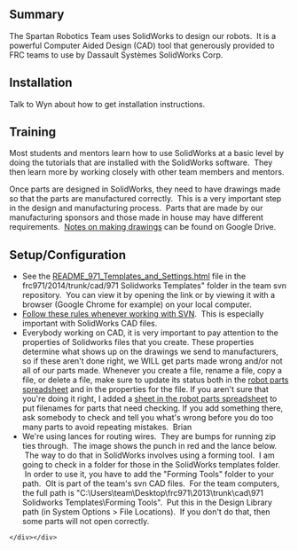   <div class="content">
    <div class="field field-name-body field-type-text-with-summary field-label-hidden"><div class="field-items"><div class="field-item even"><h2>Summary</h2><p>The Spartan Robotics Team uses SolidWorks to design our robots.  It is a powerful Computer Aided Design (CAD) tool that generously provided to FRC teams to use by Dassault Systèmes SolidWorks Corp.</p><h2>Installation</h2><p>Talk to Wyn about how to get installation instructions.</p><h2>Training</h2><p>Most students and mentors learn how to use SolidWorks at a basic level by doing the tutorials that are installed with the SolidWorks software.  They then learn more by working closely with other team members and mentors.</p><p>Once parts are designed in SolidWorks, they need to have drawings made so that the parts are manufactured correctly.  This is a very important step in the design and manufacturing process.  Parts that are made by our manufacturing sponsors and those made in house may have different requirements.  <a href="https://docs.google.com/document/d/19JHZ9-I93AlnDzDS65yjx_XS7ONbjQ9a8TayKKbWdDM/edit" target="_blank" rel="noopener">Notes on making drawings</a> can be found on Google Drive.</p><h2>Setup/Configuration</h2><ul><li>See the <a href="https://svn.frc971.org/svn/frc971/2014/trunk/cad/971%20Solidworks%20Templates/README_971_Templates_and_Settings.html">README_971_Templates_and_Settings.html</a> file in the frc971/2014/trunk/cad/971 Solidworks Templates" folder in the team svn repository.  You can view it by opening the link or by viewing it with a browser (Google Chrome for example) on your local computer.</li><li><a href="svn-usage-0.html">Follow these rules whenever working with SVN</a>.  This is especially important with SolidWorks CAD files.</li><li>Everybody working on CAD, it is very important to pay attention to the properties of Solidworks files that you create. These properties determine what shows up on the drawings we send to manufacturers, so if these aren't done right, we WILL get parts made wrong and/or not all of our parts made. Whenever you create a file, rename a file, copy a file, or delete a file, make sure to update its status both in the <a href="https://docs.google.com/spreadsheet/ccc?key=0AuTBY5RdiUk6dDlweTVSQk1KaXA3UFF0T01ITVk3UWc&amp;usp=drive_web#gid=0">robot parts spreadsheet</a> and in the properties for the file. If you aren't sure that you're doing it right, I added a <a href="https://docs.google.com/spreadsheet/ccc?key=0AuTBY5RdiUk6dDlweTVSQk1KaXA3UFF0T01ITVk3UWc&amp;usp=drive_web#gid=1">sheet in the robot parts spreadsheet</a> to put filenames for parts that need checking. If you add something there, ask somebody to check and tell you what's wrong before you do too many parts to avoid repeating mistakes.  Brian</li><li>We're using lances for routing wires.  They are bumps for running zip ties through.  The image shows the punch in red and the lance below.  The way to do that in SolidWorks involves using a forming tool.  I am going to check in a folder for those in the SolidWorks templates folder.  In order to use it, you have to add the "Forming Tools" folder to your path.  OIt is part of the team's svn CAD files.  For the team computers, the full path is "C:\Users\team\Desktop\frc971\2013\trunk\cad\971 Solidworks Templates\Forming Tools".  Put this in the Design Library path (in System Options &gt; File Locations).  If you don't do that, then some parts will not open correctly.  </li></ul></div></div></div>
  
  
</div>
  </div>
</div>
  </div>
    </div>
    
    </div></div>